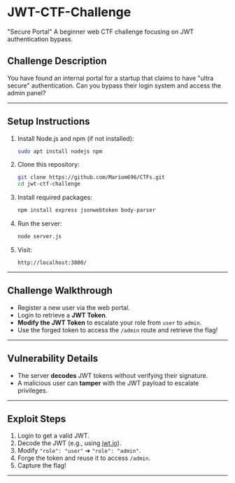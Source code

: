 # JWT-CTF-Challenge
"Secure Portal" A beginner web CTF challenge focusing on JWT authentication bypass.

## Challenge Description
You have found an internal portal for a startup that claims to have "ultra secure" authentication.
Can you bypass their login system and access the admin panel?

---

## Setup Instructions

1. Install Node.js and npm (if not installed):
    ```bash
    sudo apt install nodejs npm
    ```

2. Clone this repository:
    ```bash
    git clone https://github.com/Mariom696/CTFs.git
    cd jwt-ctf-challenge
    ```

3. Install required packages:
    ```bash
    npm install express jsonwebtoken body-parser

    ```

4. Run the server:
    ```bash
    node server.js
    ```

5. Visit:
    ```
    http://localhost:3000/
    ```

---

## Challenge Walkthrough

- Register a new user via the web portal.
- Login to retrieve a **JWT Token**.
- **Modify the JWT Token** to escalate your role from `user` to `admin`.
- Use the forged token to access the `/admin` route and retrieve the flag!

---

## Vulnerability Details 

- The server **decodes** JWT tokens without verifying their signature.
- A malicious user can **tamper** with the JWT payload to escalate privileges.

---

## Exploit Steps

1. Login to get a valid JWT.
2. Decode the JWT (e.g., using [jwt.io](https://jwt.io/)).
3. Modify `"role": "user"` ➔ `"role": "admin"`.
4. Forge the token and reuse it to access `/admin`.
5. Capture the flag!

---


